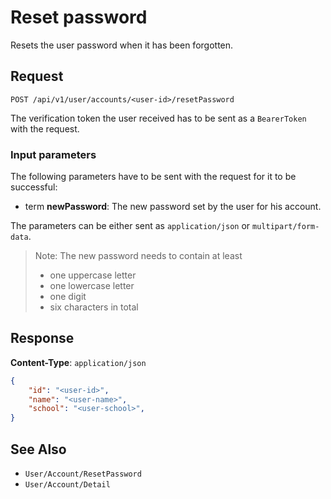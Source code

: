 # Reset password

Resets the user password when it has been forgotten.

## Request

    POST /api/v1/user/accounts/<user-id>/resetPassword

The verification token the user received has to be sent as a `BearerToken` with the request.

### Input parameters

The following parameters have to be sent with the request for it to be successful:

- term **newPassword**: The new password set by the user for his account.

The parameters can be either sent as `application/json` or `multipart/form-data`.

> Note: The new password needs to contain at least
>
> * one uppercase letter
> * one lowercase letter
> * one digit
> * six characters in total

## Response

**Content-Type**: `application/json`

```json
{
    "id": "<user-id>",
    "name": "<user-name>",
    "school": "<user-school>",
}
```

## See Also

* ``User/Account/ResetPassword``
* ``User/Account/Detail``
